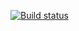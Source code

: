[![Build status](https://ci.appveyor.com/api/projects/status/x9mb1sau2xuikghy/branch/master?svg=true)](https://ci.appveyor.com/project/eaasy0/hw-1-3-aqa/branch/master)
